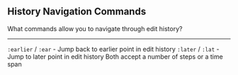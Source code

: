 ## History Navigation Commands

What commands allow you to navigate through edit history?

---

`:earlier` / `:ear` - Jump back to earlier point in edit history
`:later` / `:lat` - Jump to later point in edit history
Both accept a number of steps or a time span

